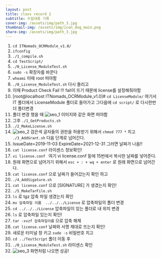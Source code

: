 ```yaml
---
layout: post
title: class record 2
subtitle: 수업내용 기록 
cover-img: /assets/img/path_3.jpg
thumbnail-img: /assets/img/icon_dog_main.png
share-img: /assets/img/path_3.jpg
---
```



1. ```cd ITNomads_OCRModule_v1.0/```
2. ```ifconfig```
3. ```./1_compile.sh ```
4. ```cd TestScript/```
5. ```./0_License_ModuleTest.sh```
6. ```sudo -s``` 확장자를 바꾼다 
7. ```whoami```  이때 root 떠야함
8. ```./0_License_ModuleTest.sh```  다시 돌리고 
9. 이때 Product  Check Fail !!! fail이 뜨기 때문에 license를 설정해줘야함
10. [root@localhost ITNomads_OCRModule_v1.0]# ```cd LicenseModule/``` 여기서 IT 폴더에서 LicenseModule 폴더로 들어가고 그다음에 
        ```cd script/``` 로 다시한번더 폴더변경
11. 폴더 변경 했을 때
    ![seo_1](https://user-images.githubusercontent.com/89623096/145658225-79c660f4-b800-457d-8446-56561b80f50a.png)
    이미지와 같은 화면 떠야함
12. 그후 ```./1_GetProducts.sh```
13. ```./2_MakeLicense.sh```
14. ![seo_2](https://user-images.githubusercontent.com/89623096/145658227-e0ead3fd-d3d5-47a7-b979-7d7495239f13.png) 
    검은색 글자들의 권한을 허용받기 위해서 
    ```chmod 777 *``` 치고 
    ```./3_AddGrant.sh``` 다음 단계로 넘어간다.
15. IssueDate=2019-11-03
    ExpireDate=2021-12-31     그러면 날짜가 나옴!! 
16. ```cat license.conf``` 라이센스 정보확인! 
17. ```vi license.conf ``` 여기 vi license.conf  밑에 15번에서 복사한 날짜를 넣어준다.
18. 원래 화면으로 넘어가기 위해서 ```esc + : + wq + enter``` 로 원래 화면으로 넘어간다.
19. ```cat license.conf``` 으로 날짜가 들어갔는지 확인 하고 
20. ```./4_AddSigature.sh``` 
21. ```cat license.conf``` 으로 [SIGNATURE] 가 생겼는지 확인!
22. ```./5_MakeTarFile.sh```
23. ```ls``` 로 tgz 압축 파일 생겼는지 확인 
24. ```mv 압축파일 이름  ../../../License``` 로 압축파일의 폴더 변경
25. ```cd ../../../License``` 압축파일이 있는 폴더로 내 위치 변경
26. ```ls``` 로 압축파일 있는지 확인!
27. ```tar -xvzf 압축파일이름``` 으로 압축 해제 
28. ```cat license.conf``` 날짜와 서명 제대로 뜨는지 확인!
29. 새로운 터미널 창 키고 ```sudo -s``` 비밀번호 치고 
30. ```cd ../TestScript``` 폴더 이동 후 
31. ```./0_License_ModuleTest.sh``` 라이센스 확인
32. ![seo_3](https://user-images.githubusercontent.com/89623096/145658228-3889c011-eb03-4425-a7c5-ec87baff2d6b.png) 
화면처럼 나오면 성공! 
